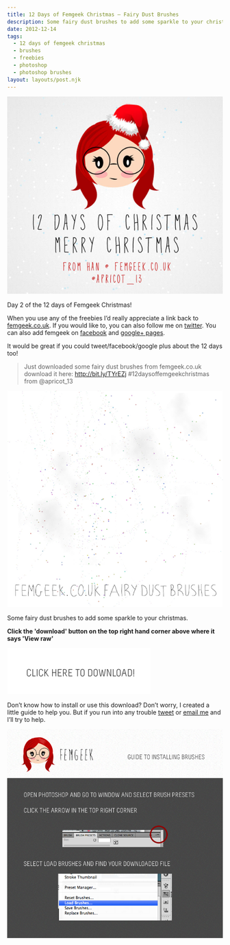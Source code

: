 ```yaml
---
title: 12 Days of Femgeek Christmas – Fairy Dust Brushes
description: Some fairy dust brushes to add some sparkle to your christmas.
date: 2012-12-14
tags:
  - 12 days of femgeek christmas 
  - brushes 
  - freebies 
  - photoshop 
  - photoshop brushes
layout: layouts/post.njk
---
```


![12 Days of Femgeek Christmas](12daysofchristmas-20201229112622862.jpg)

Day 2 of the 12 days of Femgeek Christmas!

When you use any of the freebies I’d really appreciate a link back to [femgeek.co.uk](http://www.femgeek.co.uk/). If you would like to, you can also follow me on [twitter](https://twitter.com/apricot_13). You can also add femgeek on [facebook](https://www.facebook.com/femgeek.co.uk) and [google+ pages](https://plus.google.com/110396807693668334198/posts).

 

It would be great if you could tweet/facebook/google plus about the 12 days too!

> Just downloaded some fairy dust brushes from femgeek.co.uk download it here: http://bit.ly/TYrEZj #12daysoffemgeekchristmas from @apricot_13

![Femgeek Fairy Dust Brushes](8261547678_52272234cf_c.jpg)

Some fairy dust brushes to add some sparkle to your christmas.

**Click the 'download' button on the top right hand corner above where it says 'View raw'**

[![Femgeek Fairy Dust Brushes](downloadBtn-20201229112622852.jpg)](https://github.com/apricot13/femgeek-static/blob/master/posts/2012-12-14-12-days-of-femgeek-christmas-fairy-dust-brushes/FemgeekFairyDustBrushes.zip)

Don’t know how to install or use this download? Don’t worry, I created a little guide to help you. But if you run into any trouble [tweet](https://www.twitter.com/apricot_13) or [email me](http://www.femgeek.co.uk/contact) and I’ll try to help.

 

 

![Installing Brushes](8260553165_d6aa19335d_c.jpg)